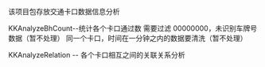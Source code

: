 该项目包存放交通卡口数据信息分析

KKAnalyzeBhCount--统计各个卡口通过数
需要过滤   00000000，未识别车牌号数据（暂不处理）
同一个卡口，时间在一分钟之内的数据要清洗（暂不处理）

KKAnalyzeRelation -- 各个卡口相互之间的关联关系分析